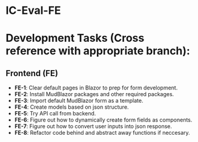# IC-Eval-FE

# Development Tasks (Cross reference with appropriate branch):

## Frontend (FE)

- **FE-1**: Clear default pages in Blazor to prep for form development.
- **FE-2**: Install MudBlazor packages and other required packages.
- **FE-3**: Import default MudBlazor form as a template.
- **FE-4**: Create models based on json structure.
- **FE-5**: Try API call from backend.
- **FE-6**: Figure out how to dynamically create form fields as components.
- **FE-7**: Figure out how to convert user inputs into json response.
- **FE-8**: Refactor code behind and abstract away functions if neccesary.

